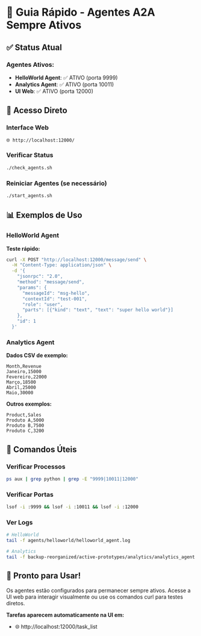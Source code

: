 # 🚀 Guia Rápido - Agentes A2A Sempre Ativos

## ✅ Status Atual

### Agentes Ativos:
- **HelloWorld Agent**: ✅ ATIVO (porta 9999)
- **Analytics Agent**: ✅ ATIVO (porta 10011)  
- **UI Web**: ✅ ATIVO (porta 12000)

## 🎯 Acesso Direto

### Interface Web
```
🌐 http://localhost:12000/
```

### Verificar Status
```bash
./check_agents.sh
```

### Reiniciar Agentes (se necessário)
```bash
./start_agents.sh
```

## 📊 Exemplos de Uso

### HelloWorld Agent
**Teste rápido:**
```bash
curl -X POST "http://localhost:12000/message/send" \
  -H "Content-Type: application/json" \
  -d '{
    "jsonrpc": "2.0",
    "method": "message/send", 
    "params": {
      "messageId": "msg-hello",
      "contextId": "test-001",
      "role": "user",
      "parts": [{"kind": "text", "text": "super hello world"}]
    },
    "id": 1
  }'
```

### Analytics Agent
**Dados CSV de exemplo:**
```csv
Month,Revenue
Janeiro,15000
Fevereiro,22000
Março,18500
Abril,25000
Maio,30000
```

**Outros exemplos:**
```csv
Product,Sales
Produto A,5000
Produto B,7500
Produto C,3200
```

## 🔧 Comandos Úteis

### Verificar Processos
```bash
ps aux | grep python | grep -E "9999|10011|12000"
```

### Verificar Portas
```bash
lsof -i :9999 && lsof -i :10011 && lsof -i :12000
```

### Ver Logs
```bash
# HelloWorld
tail -f agents/helloworld/helloworld_agent.log

# Analytics  
tail -f backup-reorganized/active-prototypes/analytics/analytics_agent.log
```

## 🎉 Pronto para Usar!

Os agentes estão configurados para permanecer sempre ativos. 
Acesse a UI web para interagir visualmente ou use os comandos curl para testes diretos.

**Tarefas aparecem automaticamente na UI em:**
- 🌐 http://localhost:12000/task_list 